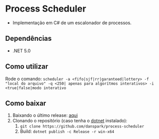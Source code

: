 # Process Scheduler

- Implementação em C# de um escalonador de processos.

## Dependências

- .NET 5.0

## Como utilizar

Rode o comando: `scheduler -a <fifo|sjf|rr|garanteed|lottery> -f "local do arquivo" -q <250| apenas para algorítmos interativos> -i <true|false|modo interativo`

## Como baixar

1. Baixando o último release: [aqui](https://github.com/danspark/process-scheduler/releases)
2. Clonando o repositório (caso tenha o [dotnet](https://dotnet.microsoft.com/download) instalado):
   1. `git clone https://github.com/danspark/process-scheduler`
   2. Build: `dotnet publish -c Release -r win-x64`
